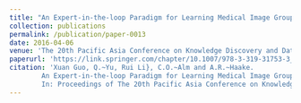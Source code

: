```yaml
---
title: "An Expert-in-the-loop Paradigm for Learning Medical Image Grouping"
collection: publications
permalink: /publication/paper-0013
date: 2016-04-06
venue: 'The 20th Pacific Asia Conference on Knowledge Discovery and Data Mining (PAKDD 2016)'
paperurl: 'https://link.springer.com/chapter/10.1007/978-3-319-31753-3_38'
citation: 'Xuan Guo, Q.~Yu, Rui Li}, C.O.~Alm and A.R.~Haake.
        An Expert-in-the-loop Paradigm for Learning Medical Image Grouping.
        In: Proceedings of The 20th Pacific Asia Conference on Knowledge Discovery and Data Mining (PAKDD 2016), 477--488, April 2016.'
---
```

